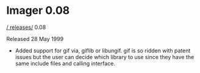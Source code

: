 # Imager 0.08

[ / ](..) [releases/](./) 0.08

Released 28 May 1999

- Added support for gif via, giflib or libungif.  gif is so ridden with patent issues but the user  can decide which library to use since they have the same  include files and calling interface.